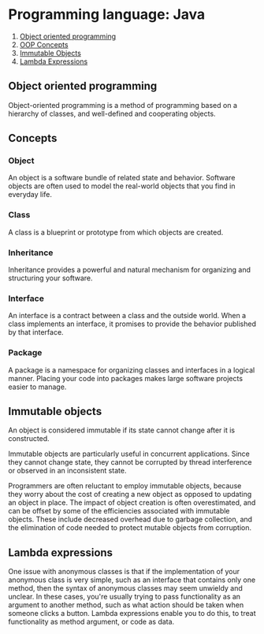 # Programming language: Java

1. [Object oriented programming](#object-oriented-programming)
2. [OOP Concepts](#concepts)
3. [Immutable Objects](#immutable-objects)
4. [Lambda Expressions](#lambda-expressions)

## Object oriented programming
Object-oriented programming is a method of programming based on a hierarchy of classes, and well-defined and cooperating objects.

## Concepts
### Object
An object is a software bundle of related state and behavior. Software objects are often used to model the real-world objects that you find in everyday life.

### Class
A class is a blueprint or prototype from which objects are created.

### Inheritance
Inheritance provides a powerful and natural mechanism for organizing and structuring your software.

### Interface
An interface is a contract between a class and the outside world. When a class implements an interface, it promises to provide the behavior published by that interface.

### Package
A package is a namespace for organizing classes and interfaces in a logical manner. Placing your code into packages makes large software projects easier to manage.

## Immutable objects
An object is considered immutable if its state cannot change after it is constructed.

Immutable objects are particularly useful in concurrent applications. Since they cannot change state, they cannot be corrupted by thread interference or observed in an inconsistent state.

Programmers are often reluctant to employ immutable objects, because they worry about the cost of creating a new object as opposed to updating an object in place. The impact of object creation is often overestimated, and can be offset by some of the efficiencies associated with immutable objects. These include decreased overhead due to garbage collection, and the elimination of code needed to protect mutable objects from corruption.

## Lambda expressions
One issue with anonymous classes is that if the implementation of your anonymous class is very simple, such as an interface that contains only one method, then the syntax of anonymous classes may seem unwieldy and unclear. In these cases, you're usually trying to pass functionality as an argument to another method, such as what action should be taken when someone clicks a button. Lambda expressions enable you to do this, to treat functionality as method argument, or code as data.
